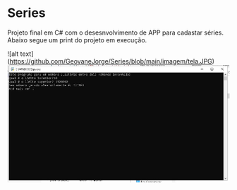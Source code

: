 # Series

Projeto final em C# com o desesnvolvimento de APP para cadastar séries. Abaixo segue um print do projeto em execução.

![alt text] (https://github.com/GeovaneJorge/Series/blob/main/imagem/tela.JPG)
![alt text](https://github.com/GeovaneJorge/Gerador_de_Numeros/blob/master/print/Print_1.JPG)

